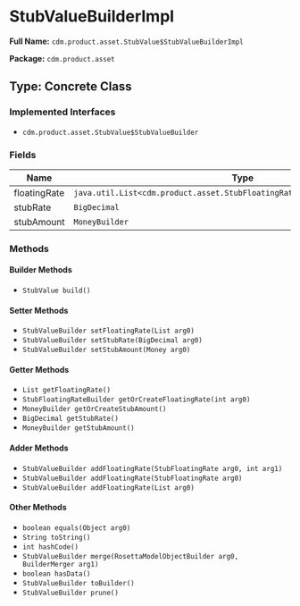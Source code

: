 # StubValueBuilderImpl

**Full Name:** `cdm.product.asset.StubValue$StubValueBuilderImpl`

**Package:** `cdm.product.asset`

## Type: Concrete Class

### Implemented Interfaces

- `cdm.product.asset.StubValue$StubValueBuilder`

### Fields

| Name | Type | Description |
|------|------|-------------|
| floatingRate | `java.util.List<cdm.product.asset.StubFloatingRate$StubFloatingRateBuilder>` |  |
| stubRate | `BigDecimal` |  |
| stubAmount | `MoneyBuilder` |  |

### Methods

#### Builder Methods

- `StubValue build()`

#### Setter Methods

- `StubValueBuilder setFloatingRate(List arg0)`
- `StubValueBuilder setStubRate(BigDecimal arg0)`
- `StubValueBuilder setStubAmount(Money arg0)`

#### Getter Methods

- `List getFloatingRate()`
- `StubFloatingRateBuilder getOrCreateFloatingRate(int arg0)`
- `MoneyBuilder getOrCreateStubAmount()`
- `BigDecimal getStubRate()`
- `MoneyBuilder getStubAmount()`

#### Adder Methods

- `StubValueBuilder addFloatingRate(StubFloatingRate arg0, int arg1)`
- `StubValueBuilder addFloatingRate(StubFloatingRate arg0)`
- `StubValueBuilder addFloatingRate(List arg0)`

#### Other Methods

- `boolean equals(Object arg0)`
- `String toString()`
- `int hashCode()`
- `StubValueBuilder merge(RosettaModelObjectBuilder arg0, BuilderMerger arg1)`
- `boolean hasData()`
- `StubValueBuilder toBuilder()`
- `StubValueBuilder prune()`

